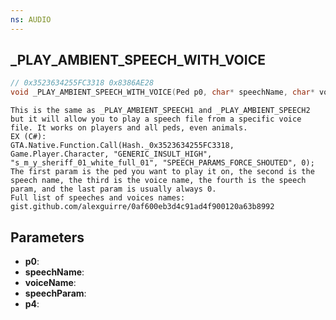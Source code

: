 ```yaml
---
ns: AUDIO
---
```

## _PLAY_AMBIENT_SPEECH_WITH_VOICE

```c
// 0x3523634255FC3318 0x8386AE28
void _PLAY_AMBIENT_SPEECH_WITH_VOICE(Ped p0, char* speechName, char* voiceName, char* speechParam, BOOL p4);
```

```
This is the same as _PLAY_AMBIENT_SPEECH1 and _PLAY_AMBIENT_SPEECH2 but it will allow you to play a speech file from a specific voice file. It works on players and all peds, even animals.  
EX (C#):  
GTA.Native.Function.Call(Hash._0x3523634255FC3318, Game.Player.Character, "GENERIC_INSULT_HIGH", "s_m_y_sheriff_01_white_full_01", "SPEECH_PARAMS_FORCE_SHOUTED", 0);  
The first param is the ped you want to play it on, the second is the speech name, the third is the voice name, the fourth is the speech param, and the last param is usually always 0.  
Full list of speeches and voices names: gist.github.com/alexguirre/0af600eb3d4c91ad4f900120a63b8992  
```

## Parameters
* **p0**: 
* **speechName**: 
* **voiceName**: 
* **speechParam**: 
* **p4**: 

